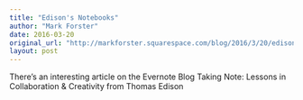 ```yaml
---
title: "Edison's Notebooks"
author: "Mark Forster"
date: 2016-03-20
original_url: "http://markforster.squarespace.com/blog/2016/3/20/edisons-notebooks.html"
layout: post
---
```


There’s an interesting article on the Evernote Blog Taking Note: Lessons in Collaboration & Creativity from Thomas Edison
